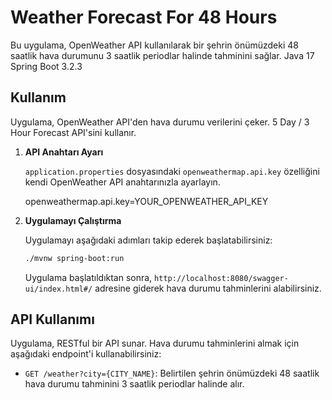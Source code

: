 # Weather Forecast For 48 Hours

Bu uygulama, OpenWeather API kullanılarak bir şehrin önümüzdeki 48 saatlik hava durumunu 3 saatlik periodlar halinde tahminini sağlar.
Java 17 
Spring Boot 3.2.3

## Kullanım

Uygulama, OpenWeather API'den hava durumu verilerini çeker. 5 Day / 3 Hour Forecast API'sini kullanır.

1. **API Anahtarı Ayarı**

    `application.properties` dosyasındaki `openweathermap.api.key` özelliğini kendi OpenWeather API anahtarınızla ayarlayın.
   
    openweathermap.api.key=YOUR_OPENWEATHER_API_KEY

2. **Uygulamayı Çalıştırma**

    Uygulamayı aşağıdaki adımları takip ederek başlatabilirsiniz:

    ```bash
    ./mvnw spring-boot:run
    ```
    Uygulama başlatıldıktan sonra, `http://localhost:8080/swagger-ui/index.html#/` adresine giderek hava durumu tahminlerini alabilirsiniz.

## API Kullanımı

Uygulama, RESTful bir API sunar. Hava durumu tahminlerini almak için aşağıdaki endpoint'i kullanabilirsiniz:

- `GET /weather?city={CITY_NAME}`: Belirtilen şehrin önümüzdeki 48 saatlik hava durumu tahminini 3 saatlik periodlar halinde alır.
